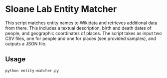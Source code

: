 # Sloane Lab Entity Matcher
This script matches entity names to Wikidata and retrieves additional data from there. This includes a textual description, birth and death dates of people, and geographic coordinates of places. The script takes as input two CSV files, one for people and one for places (see provided samples), and outputs a JSON file.

## Usage
    python entity-matcher.py

